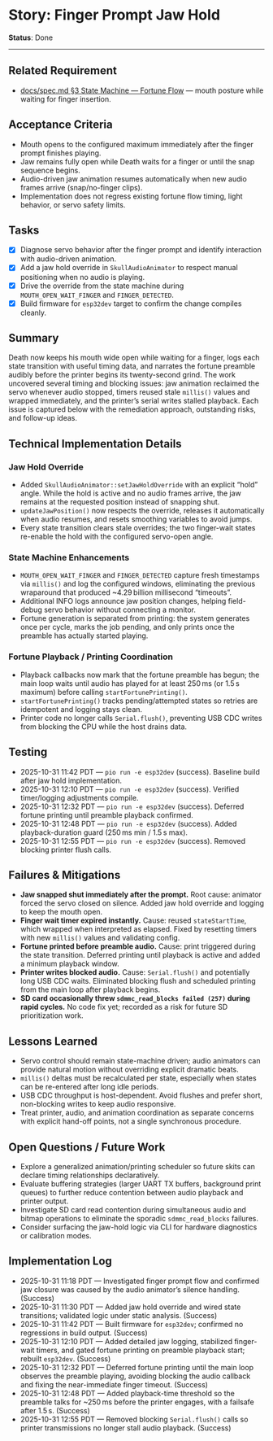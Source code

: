# Story: Finger Prompt Jaw Hold

**Status**: Done

---

## Related Requirement
- [docs/spec.md §3 State Machine — Fortune Flow](../spec.md#3-state-machine-runtime) — mouth posture while waiting for finger insertion.

## Acceptance Criteria
- Mouth opens to the configured maximum immediately after the finger prompt finishes playing.
- Jaw remains fully open while Death waits for a finger or until the snap sequence begins.
- Audio-driven jaw animation resumes automatically when new audio frames arrive (snap/no-finger clips).
- Implementation does not regress existing fortune flow timing, light behavior, or servo safety limits.

## Tasks
- [x] Diagnose servo behavior after the finger prompt and identify interaction with audio-driven animation.
- [x] Add a jaw hold override in `SkullAudioAnimator` to respect manual positioning when no audio is playing.
- [x] Drive the override from the state machine during `MOUTH_OPEN_WAIT_FINGER` and `FINGER_DETECTED`.
- [x] Build firmware for `esp32dev` target to confirm the change compiles cleanly.

## Summary
Death now keeps his mouth wide open while waiting for a finger, logs each state transition with useful timing data, and narrates the fortune preamble audibly before the printer begins its twenty-second grind. The work uncovered several timing and blocking issues: jaw animation reclaimed the servo whenever audio stopped, timers reused stale `millis()` values and wrapped immediately, and the printer’s serial writes stalled playback. Each issue is captured below with the remediation approach, outstanding risks, and follow-up ideas.

## Technical Implementation Details

### Jaw Hold Override
- Added `SkullAudioAnimator::setJawHoldOverride` with an explicit “hold” angle. While the hold is active and no audio frames arrive, the jaw remains at the requested position instead of snapping shut.
- `updateJawPosition()` now respects the override, releases it automatically when audio resumes, and resets smoothing variables to avoid jumps.
- Every state transition clears stale overrides; the two finger-wait states re-enable the hold with the configured servo-open angle.

### State Machine Enhancements
- `MOUTH_OPEN_WAIT_FINGER` and `FINGER_DETECTED` capture fresh timestamps via `millis()` and log the configured windows, eliminating the previous wraparound that produced ~4.29 billion millisecond “timeouts”.
- Additional INFO logs announce jaw position changes, helping field-debug servo behavior without connecting a monitor.
- Fortune generation is separated from printing: the system generates once per cycle, marks the job pending, and only prints once the preamble has actually started playing.

### Fortune Playback / Printing Coordination
- Playback callbacks now mark that the fortune preamble has begun; the main loop waits until audio has played for at least 250 ms (or 1.5 s maximum) before calling `startFortunePrinting()`.
- `startFortunePrinting()` tracks pending/attempted states so retries are idempotent and logging stays clean.
- Printer code no longer calls `Serial.flush()`, preventing USB CDC writes from blocking the CPU while the host drains data.

## Testing
- 2025-10-31 11:42 PDT — `pio run -e esp32dev` (success). Baseline build after jaw hold implementation.
- 2025-10-31 12:10 PDT — `pio run -e esp32dev` (success). Verified timer/logging adjustments compile.
- 2025-10-31 12:32 PDT — `pio run -e esp32dev` (success). Deferred fortune printing until preamble playback confirmed.
- 2025-10-31 12:48 PDT — `pio run -e esp32dev` (success). Added playback-duration guard (250 ms min / 1.5 s max).
- 2025-10-31 12:55 PDT — `pio run -e esp32dev` (success). Removed blocking printer flush calls.

## Failures & Mitigations
- **Jaw snapped shut immediately after the prompt.** Root cause: animator forced the servo closed on silence. Added jaw hold override and logging to keep the mouth open.
- **Finger wait timer expired instantly.** Cause: reused `stateStartTime`, which wrapped when interpreted as elapsed. Fixed by resetting timers with new `millis()` values and validating config.
- **Fortune printed before preamble audio.** Cause: print triggered during the state transition. Deferred printing until playback is active and added a minimum playback window.
- **Printer writes blocked audio.** Cause: `Serial.flush()` and potentially long USB CDC waits. Eliminated blocking flush and scheduled printing from the main loop after playback begins.
- **SD card occasionally threw `sdmmc_read_blocks failed (257)` during rapid cycles.** No code fix yet; recorded as a risk for future SD prioritization work.

## Lessons Learned
- Servo control should remain state-machine driven; audio animators can provide natural motion without overriding explicit dramatic beats.
- `millis()` deltas must be recalculated per state, especially when states can be re-entered after long idle periods.
- USB CDC throughput is host-dependent. Avoid flushes and prefer short, non-blocking writes to keep audio responsive.
- Treat printer, audio, and animation coordination as separate concerns with explicit hand-off points, not a single synchronous procedure.

## Open Questions / Future Work
- Explore a generalized animation/printing scheduler so future skits can declare timing relationships declaratively.
- Evaluate buffering strategies (larger UART TX buffers, background print queues) to further reduce contention between audio playback and printer output.
- Investigate SD card read contention during simultaneous audio and bitmap operations to eliminate the sporadic `sdmmc_read_blocks` failures.
- Consider surfacing the jaw-hold logic via CLI for hardware diagnostics or calibration modes.

## Implementation Log
- 2025-10-31 11:18 PDT — Investigated finger prompt flow and confirmed jaw closure was caused by the audio animator’s silence handling. (Success)
- 2025-10-31 11:30 PDT — Added jaw hold override and wired state transitions; validated logic under static analysis. (Success)
- 2025-10-31 11:42 PDT — Built firmware for `esp32dev`; confirmed no regressions in build output. (Success)
- 2025-10-31 12:10 PDT — Added detailed jaw logging, stabilized finger-wait timers, and gated fortune printing on preamble playback start; rebuilt `esp32dev`. (Success)
- 2025-10-31 12:32 PDT — Deferred fortune printing until the main loop observes the preamble playing, avoiding blocking the audio callback and fixing the near-immediate finger timeout. (Success)
- 2025-10-31 12:48 PDT — Added playback-time threshold so the preamble talks for ~250 ms before the printer engages, with a failsafe after 1.5 s. (Success)
- 2025-10-31 12:55 PDT — Removed blocking `Serial.flush()` calls so printer transmissions no longer stall audio playback. (Success)
